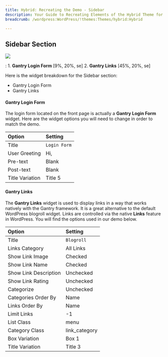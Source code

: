 ```yaml
---
title: Hybrid: Recreating the Demo - Sidebar
description: Your Guide to Recreating Elements of the Hybrid Theme for WordPress
breadcrumb: /wordpress:WordPress/!themes:Themes/hybrid:Hybrid

---
```


Sidebar Section
-----

![][demo]

:   1. **Gantry Login Form** [9%, 20%, se]
    2. **Gantry Links** [45%, 20%, se]

Here is the widget breakdown for the Sidebar section:

* Gantry Login Form
* Gantry Links

#### Gantry Login Form

The login form located on the front page is actually a **Gantry Login Form** widget. Here are the widget options you will need to change in order to match the demo.

| Option            | Setting                         |  
| :---------------- | :------------------------------ |  
| Title             | `Login Form`                    |  
| User Greeting     | Hi,                             |  
| Pre-text          | Blank                           |  
| Post-text         | Blank                           |  
| Title Variation   | Title 5                         |  

#### Gantry Links

The **Gantry Links** widget is used to display links in a way that works natively with the Gantry framework. It is a great alternative to the default WordPress blogroll widget. Links are controlled via the native **Links** feature in WordPress. You will find the options used in our demo below.

| Option                | Setting       |  
| :-------------------- | :------------ |  
| Title                 | `Blogroll`    |  
| Links Category        | All Links     |  
| Show Link Image       | Checked       |  
| Show Link Name        | Checked       |  
| Show Link Description | Unchecked     |  
| Show Link Rating      | Unchecked     |  
| Categorize            | Unchecked     |  
| Categories Order By   | Name          |  
| Links Order By        | Name          |  
| Limit Links           | -1            |  
| List Class            | menu          |  
| Category Class        | link_category |  
| Box Variation         | Box 1         |  
| Title Variation       | Title 3       |  

[demo]: assets/demo_3.jpeg
[rokgallery]: ../../plugins/rokgallery/
[roksprocket]: ../../plugins/roksprocket/
